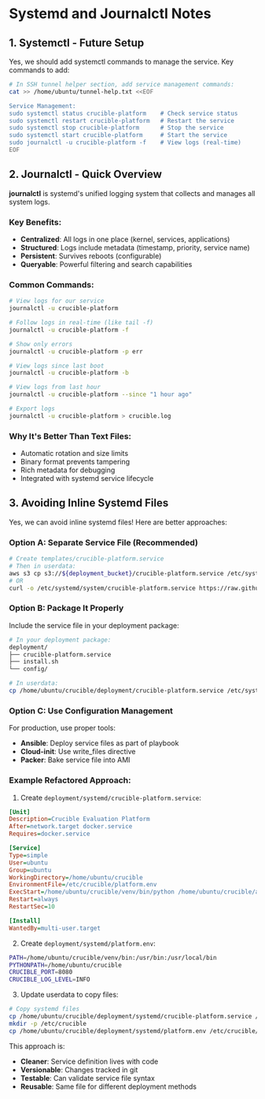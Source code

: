 # Systemd and Journalctl Notes

## 1. Systemctl - Future Setup

Yes, we should add systemctl commands to manage the service. Key commands to add:

```bash
# In SSH tunnel helper section, add service management commands:
cat >> /home/ubuntu/tunnel-help.txt <<EOF

Service Management:
sudo systemctl status crucible-platform    # Check service status
sudo systemctl restart crucible-platform   # Restart the service
sudo systemctl stop crucible-platform      # Stop the service
sudo systemctl start crucible-platform     # Start the service
sudo journalctl -u crucible-platform -f    # View logs (real-time)
EOF
```

## 2. Journalctl - Quick Overview

**journalctl** is systemd's unified logging system that collects and manages all system logs.

### Key Benefits:
- **Centralized**: All logs in one place (kernel, services, applications)
- **Structured**: Logs include metadata (timestamp, priority, service name)
- **Persistent**: Survives reboots (configurable)
- **Queryable**: Powerful filtering and search capabilities

### Common Commands:
```bash
# View logs for our service
journalctl -u crucible-platform

# Follow logs in real-time (like tail -f)
journalctl -u crucible-platform -f

# Show only errors
journalctl -u crucible-platform -p err

# View logs since last boot
journalctl -u crucible-platform -b

# View logs from last hour
journalctl -u crucible-platform --since "1 hour ago"

# Export logs
journalctl -u crucible-platform > crucible.log
```

### Why It's Better Than Text Files:
- Automatic rotation and size limits
- Binary format prevents tampering
- Rich metadata for debugging
- Integrated with systemd service lifecycle

## 3. Avoiding Inline Systemd Files

Yes, we can avoid inline systemd files! Here are better approaches:

### Option A: Separate Service File (Recommended)
```bash
# Create templates/crucible-platform.service
# Then in userdata:
aws s3 cp s3://${deployment_bucket}/crucible-platform.service /etc/systemd/system/
# OR
curl -o /etc/systemd/system/crucible-platform.service https://raw.githubusercontent.com/${github_repo}/${github_branch}/deployment/crucible-platform.service
```

### Option B: Package It Properly
Include the service file in your deployment package:
```bash
# In your deployment package:
deployment/
├── crucible-platform.service
├── install.sh
└── config/

# In userdata:
cp /home/ubuntu/crucible/deployment/crucible-platform.service /etc/systemd/system/
```

### Option C: Use Configuration Management
For production, use proper tools:
- **Ansible**: Deploy service files as part of playbook
- **Cloud-init**: Use write_files directive
- **Packer**: Bake service file into AMI

### Example Refactored Approach:

1. Create `deployment/systemd/crucible-platform.service`:
```ini
[Unit]
Description=Crucible Evaluation Platform
After=network.target docker.service
Requires=docker.service

[Service]
Type=simple
User=ubuntu
Group=ubuntu
WorkingDirectory=/home/ubuntu/crucible
EnvironmentFile=/etc/crucible/platform.env
ExecStart=/home/ubuntu/crucible/venv/bin/python /home/ubuntu/crucible/app.py
Restart=always
RestartSec=10

[Install]
WantedBy=multi-user.target
```

2. Create `deployment/systemd/platform.env`:
```bash
PATH=/home/ubuntu/crucible/venv/bin:/usr/bin:/usr/local/bin
PYTHONPATH=/home/ubuntu/crucible
CRUCIBLE_PORT=8080
CRUCIBLE_LOG_LEVEL=INFO
```

3. Update userdata to copy files:
```bash
# Copy systemd files
cp /home/ubuntu/crucible/deployment/systemd/crucible-platform.service /etc/systemd/system/
mkdir -p /etc/crucible
cp /home/ubuntu/crucible/deployment/systemd/platform.env /etc/crucible/
```

This approach is:
- **Cleaner**: Service definition lives with code
- **Versionable**: Changes tracked in git
- **Testable**: Can validate service file syntax
- **Reusable**: Same file for different deployment methods
